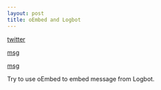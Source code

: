 ```yaml
---
layout: post
title: oEmbed and Logbot
---
```


<a href="https://twitter.com/undead__king/status/391179738602930176" class="embed">twitter</a>

<a class="embed" href="http://logbot.g0v.tw/channel/g0v.tw/2013-10-18/213">msg</a>

<a class="embed" href="http://localhost:15000/channel/830033/2013-10-18/3">msg</a>

Try to use oEmbed to embed message from Logbot.

<script src="http://code.jquery.com/jquery-2.0.3.min.js"></script>
<script src="{{ site.url }}/js/lib/jquery.oembed.js"></script>
<script>
$(function(){
  $(".embed").oembed(null, {
    includeHandle: false,
    embedMethod: "fill",
    beforeEmbed: function(data) {
      console.log(data.code);
    }
  });
});
</script>
